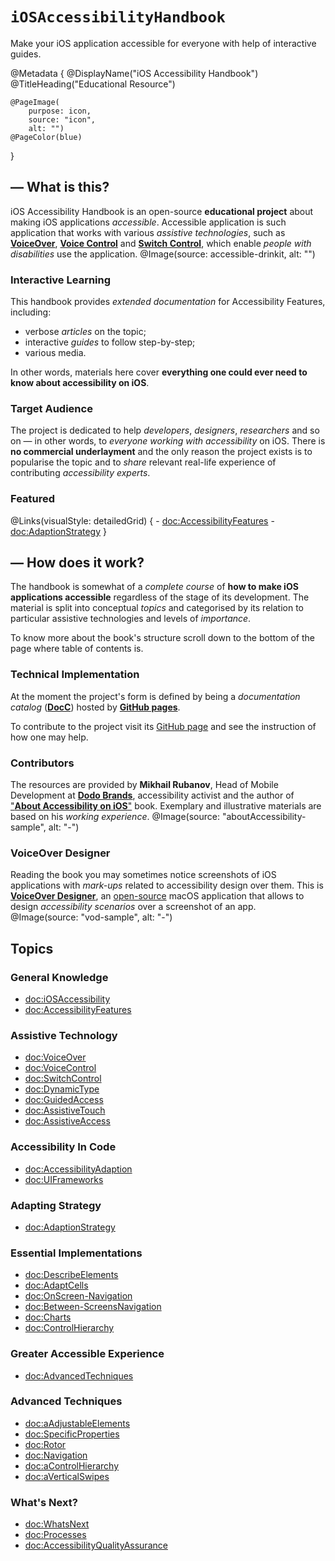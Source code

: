 # ``iOSAccessibilityHandbook``

Make your iOS application accessible for everyone with help of interactive guides.

@Metadata {
    @DisplayName("iOS Accessibility Handbook")
    @TitleHeading("Educational Resource")
    
    @PageImage(
        purpose: icon, 
        source: "icon", 
        alt: "")
    @PageColor(blue)
}

## — What is this?

iOS Accessibility Handbook is an open-source **educational project** about making iOS applications *accessible*. Accessible application is such application that works with various *assistive technologies*, such as [**VoiceOver**](https://www.apple.com/accessibility/voiceover), [**Voice Control**](https://support.apple.com/en-us/HT210417) and [**Switch Control**](https://support.apple.com/en-us/HT201370), which enable *people with disabilities* use the application. 
@Image(source: accessible-drinkit, alt: "")

### Interactive Learning
This handbook provides *extended documentation* for Accessibility Features, including:
- verbose *articles* on the topic;
- interactive *guides* to follow step-by-step;
- various media.

In other words, materials here cover **everything one could ever need to know about accessibility on iOS**. 

### Target Audience
The project is dedicated to help *developers*, *designers*, *researchers* and so on — in other words, to *everyone working with accessibility* on iOS. There is **no commercial underlayment** and the only reason the project exists is to popularise the topic and to *share* relevant real-life experience of contributing *accessibility experts*.

### Featured
@Links(visualStyle: detailedGrid) {
    - <doc:AccessibilityFeatures>
    - <doc:AdaptionStrategy>
}

## — How does it work? 

The handbook is somewhat of a *complete course* of **how to make iOS applications accessible** regardless of the stage of its development. The material is split into conceptual *topics* and categorised by its relation to particular assistive technologies and levels of *importance*. 

To know more about the book's structure scroll down to the bottom of the page where table of contents is.

### Technical Implementation
At the moment the project's form is defined by being a *documentation catalog* ([**DocC**](https://www.swift.org/documentation/docc)) hosted by [**GitHub pages**](https://pages.github.com). 

To contribute to the project visit its [GitHub page](https://github.com/VODGroup/AccessibilityDocumentation) and see the instruction of how one may help.

### Contributors
The resources are provided by **Mikhail Rubanov**, Head of Mobile Development at [**Dodo Brands**](https://dodobrands.io), accessibility activist and the author of ["**About Accessibility on iOS**"]( https://rubanov.dev/a11y-book) book. Exemplary and illustrative materials are based on his *working experience*. 
@Image(source: "aboutAccessibility-sample", alt: "-")

### VoiceOver Designer
Reading the book you may sometimes notice screenshots of iOS applications with *mark-ups* related to accessibility design over them. This is [**VoiceOver Designer**](https://rubanov.dev/voice-over-designer), an [open-source](https://github.com/VODGroup/VoiceOverDesigner) macOS application that allows to design *accessibility scenarios* over a screenshot of an app. 
@Image(source: "vod-sample", alt: "-")



## Topics
### General Knowledge
- <doc:iOSAccessibility>
- <doc:AccessibilityFeatures>

### Assistive Technology
- <doc:VoiceOver>
- <doc:VoiceControl>
- <doc:SwitchControl>
- <doc:DynamicType>
- <doc:GuidedAccess>
- <doc:AssistiveTouch>
- <doc:AssistiveAccess>

### Accessibility In Code
- <doc:AccessibilityAdaption>
- <doc:UIFrameworks>

### Adapting Strategy
- <doc:AdaptionStrategy>

### Essential Implementations
- <doc:DescribeElements>
- <doc:AdaptCells>
- <doc:OnScreen-Navigation>
- <doc:Between-ScreensNavigation>
- <doc:Charts>
- <doc:ControlHierarchy>

### Greater Accessible Experience
- <doc:AdvancedTechniques>

### Advanced Techniques
- <doc:aAdjustableElements>
- <doc:SpecificProperties>
- <doc:Rotor>
- <doc:Navigation>
- <doc:aControlHierarchy>
- <doc:aVerticalSwipes>

### What's Next?
- <doc:WhatsNext>
- <doc:Processes>
- <doc:AccessibilityQualityAssurance>
